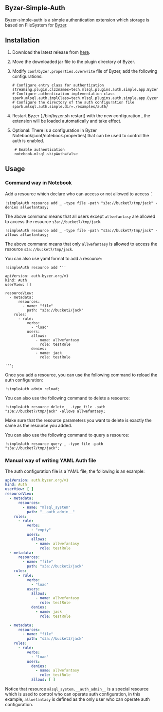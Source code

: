 ## Byzer-Simple-Auth

Byzer-simple-auth is a simple authentication extension which storage is based on FileSystem
for [Byzer](http://github.com/byzer-org/byzer-lang).

## Installation

1. Download the latest release
   from [here](http://store.mlsql.tech/run?action=downloadPlugin&pluginType=MLSQL_PLUGIN&pluginName=byzer-simple-auth-3.3&version=0.1.0-SNAPSHOT).
2. Move the downloaded jar file to the plugin directory of Byzer.
3. Modify `conf/byzer.properties.overwrite` file of Byzer, add the following configurations:

   ```properties
   # Configure entry class for authentication 
   streaming.plugin.clzznames=tech.mlsql.plugins.auth.simple.app.ByzerSimpleAuthApp
   # Configure authentication implementation class 
   spark.mlsql.auth.implClass=tech.mlsql.plugins.auth.simple.app.ByzerSimpleAuth 
   # Configure the directory of the auth configuration file
   spark.mlsql.auth.simple.dir=./examples/auth/
   ```

4. Restart Byzer (./bin/byzer.sh restart) with the new configuration , the extension will be loaded automatically and
   take effect.
5. Optional: There is a configuration in Byzer Notebook(conf/notebook.properties) that can be used to control the auth
   is enabled.

   ```properties
    # Enable authentication
    notebook.mlsql.skipAuth=false
   ```

## Usage

### Command way in Notebook

Add a resource which declare who can access or not allowed to access：

```shell
!simpleAuth resource add _ -type file -path "s3a://bucket7/tmp/jack" -denies allwefantasy;
```

The above command means that all users except `allwefantasy` are allowed to access the
resource `s3a://bucket7/tmp/jack`.

```shell
!simpleAuth resource add _ -type file -path "s3a://bucket7/tmp/jack" -allows allwefantasy;
```

The above command means that only `allwefantasy` is allowed to access the resource `s3a://bucket7/tmp/jack`.

You can also use yaml format to add a resource:

```shell
!simpleAuth resource add '''

apiVersion: auth.byzer.org/v1
kind: Auth
userView: []

resourceView:
  - metadata:
      resources:
        - name: "file"
          path: "s3a://bucket2/jack"
    rules:
      - rule:
          verbs:
            - "load"
          users:
            allows:
              - name: allwefantasy
                role: testRole
            denies:
              - name: jack
                role: testRole

''';
```

Once you add a resource, you can use the following command to reload the auth configuration:

```shell
!simpleAuth admin reload;
```

You can also use the following command to delete a resource:

```shell
!simpleAuth resource delete _ -type file -path "s3a://bucket7/tmp/jack" -allows allwefantasy;
```

Make sure that the resource parameters you want to delete is exactly the same as the resource you added.


You can also use the following command to query a resource:

```shell
!simpleAuth resource query _ -type file -path "s3a://bucket7/tmp/jack";
```

### Manual way of writing YAML Auth file

The auth configuration file is a YAML file, the following is an example:

```yaml
apiVersion: auth.byzer.org/v1
kind: Auth
userView: [ ]
resourceView:
  - metadata:
      resources:
        - name: "mlsql_system"
          path: "__auth_admin__"
    rules:
      - rule:
          verbs:
            - "empty"
          users:
            allows:
              - name: allwefantasy
                role: testRole
  - metadata:
      resources:
        - name: "file"
          path: "s3a://bucket2/jack"
    rules:
      - rule:
          verbs:
            - "load"
          users:
            allows:
              - name: allwefantasy
                role: testRole
            denies:
              - name: jack
                role: testRole

  - metadata:
      resources:
        - name: "file"
          path: "s3a://bucket3/jack"
    rules:
      - rule:
          verbs:
            - "load"
          users:
            denies:
              - name: allwefantasy
                role: testRole
            allows: [ ]

```

Notice that resource `mlsql_system.__auth_admin__` is a special resource which is used to control who can operate auth
configuration,
in this example, `allwefantasy` is defined as the only user who can operate auth configuration.





